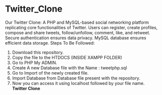 # Twitter_Clone
Our Twitter Clone: A PHP and MySQL-based social networking platform replicating core functionalities of Twitter. Users can register, create profiles, compose and share tweets, follow/unfollow, comment, like, and retweet. Secure authentication ensures data privacy. MySQL database ensures efficient data storage.
Steps To Be Followed:
1. Download this repository.
2. Copy the file to the HTDOCS (INSIDE XAMPP FOLDER)
3. Go to PHP My ADMIN.
4. Create A new Database file with the Name : tweetphp.sql
5. Go to Import of the newly created file.
6. Import Database from Database file present with the repository.
7. Now you can access it using localhost followed by your file name.
 **Twitter Clone**
